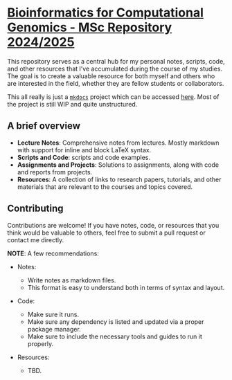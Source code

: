 # [Bioinformatics for Computational Genomics - MSc Repository 2024/2025](https://www.unimi.it/en/education/master-programme/bioinformatics-computational-genomics)

This repository serves as a central hub for my personal notes, scripts, code, and other resources that I’ve accumulated during the course of
my studies. The goal is to create a valuable resource for both myself and others who are interested in the field, whether they are fellow
students or collaborators.

This all really is just a [`mkdocs`](https://www.mkdocs.org/) project which can be accessed [here](https://rhighs.github.io/bioinformatics-msc).
Most of the project is still WIP and quite unstructured. 

## A brief overview

- **Lecture Notes**: Comprehensive notes from lectures. Mostly markdown with support for inline and block LaTeX syntax.
- **Scripts and Code**: scripts and code examples.
- **Assignments and Projects**: Solutions to assignments, along with code and reports from projects.
- **Resources**: A collection of links to research papers, tutorials, and other materials that are relevant to the courses and topics covered.

## Contributing

Contributions are welcome! If you have notes, code, or resources that you think would be valuable to others, feel free to submit a pull request or contact me directly.

**NOTE**:
A few recommendations:

- Notes:
  - Write notes as markdown files.
  - This format is easy to understand both in terms of syntax and layout.

- Code:
  - Make sure it runs.
  - Make sure any dependency is listed and updated via a proper package manager.
  - Make sure to include the necessary tools and guides to run it properly.

- Resources:
   - TBD.
